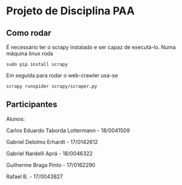 # Projeto de Disciplina PAA

## Como rodar

É necessário ter o scrapy instalado e ser capaz de executá-lo. Numa máquina linux roda

```
sudo pip install scrapy
```

Em seguida para rodar o web-crawler usa-se

```
scrapy runspider scrapy/scraper.py
```


## Participantes

Alunos:

Carlos Eduardo Taborda Lottermann - 18/0041509

Gabriel Delolmo Erhardt - 17/0142612

Gabriel Nardelli Aprá - 18/0046322

Guilherme Braga Pinto - 17/0162290

Rafael B. - 17/0043827
